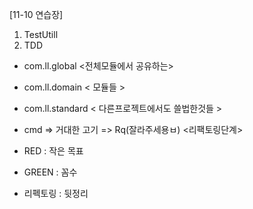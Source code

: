 [11-10 연습장]

1. TestUtill
2. TDD

- com.ll.global <전체모듈에서 공유하는>
- com.ll.domain < 모듈들 >
- com.ll.standard < 다른프로젝트에서도 쓸법한것들 >

- cmd => 거대한 고기 => Rq(잘라주세용ㅂ) <리팩토링단계>

- RED : 작은 목표
- GREEN : 꼼수
- 리펙토링 : 뒷정리 